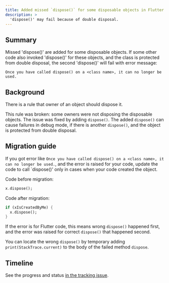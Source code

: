 ```yaml
---
title: Added missed `dispose()` for some disposable objects in Flutter
description: >
  'dispose()' may fail because of double disposal.
---
```


## Summary

Missed 'dispose()' are added for some disposable objects. If some other code
also invoked 'dispose()' for these objects, and the class is protected from double
disposal, the second 'dispose()' will fail with error message:

`Once you have called dispose() on a <class name>, it can no longer be used.` 

## Background

There is a rule that owner of an object should dispose it.

This rule was broken: some owners were not disposing the disposable objects.
The issue was fixed by adding `dispose()`. The added `dispose()` can cause failures in debug mode,
if there is another `dispose()`, and the object is protected from double disposal.

## Migration guide

If you got error like `Once you have called dispose() on a <class name>, it can no longer be used.`,
and the error is raised for your code, 
update the code to call `dispose()' only in cases when your code created the object.

Code before migration:

```dart
x.dispose();
```

Code after migration:

```dart
if (xIsCreatedByMe) {
  x.dispose();
}
```

If the error is for Flutter code, this means wrong `dispose()` happened first, and the error was raised
for correct `dispose()` that happened second.

You can locate the wrong `dispose()` by temporary adding `print(StackTrace.current)`
to the body of the failed method `dispose`.

## Timeline

See the progress and status [in the tracking issue](https://github.com/flutter/flutter/issues/134787).
